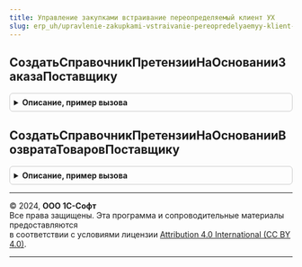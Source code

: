 ```yaml
---
title: Управление закупками встраивание переопределяемый клиент УХ
slug: erp_uh/upravlenie-zakupkami-vstraivanie-pereopredelyaemyy-klient-uh
---
```



## СоздатьСправочникПретензииНаОснованииЗаказаПоставщику
<details style="margin: 1em 0; padding: 0.5em; border: 1px solid #ccc; border-radius: 6px;">

<summary style="font-weight: bold; cursor: pointer;">Описание, пример вызова</summary>

```bsl
// Создает справочник Претензия по одной или нескольким заказам поставщику.
//
// Параметры:
//	ОписаниеКоманды - Структура - Описание команды, по которой создаются документы
//	ИмяДокумента - Строка - имя документа в метаданных, который будет создан на основании заявок.
//
Процедура СоздатьСправочникПретензииНаОснованииЗаказаПоставщику(МассивСсылок, ПараметрыВыполнения) Экспорт
```

Пример вызова
```bsl
УправлениеЗакупкамиВстраиваниеПереопределяемыйКлиентУХ.СоздатьСправочникПретензииНаОснованииЗаказаПоставщику(МассивСсылок, ПараметрыВыполнения) 
```
</details>

## СоздатьСправочникПретензииНаОснованииВозвратаТоваровПоставщику
<details style="margin: 1em 0; padding: 0.5em; border: 1px solid #ccc; border-radius: 6px;">

<summary style="font-weight: bold; cursor: pointer;">Описание, пример вызова</summary>

```bsl

// Создает справочник Претензия по одной или нескольким Возвратов Товаров Поставщику.
//
// Параметры:
//	ОписаниеКоманды - Структура - Описание команды, по которой создаются документы
//	ИмяДокумента - Строка - имя документа в метаданных, который будет создан на основании заявок.
//
Процедура СоздатьСправочникПретензииНаОснованииВозвратаТоваровПоставщику(МассивСсылок, ПараметрыВыполнения) Экспорт
```

Пример вызова
```bsl
УправлениеЗакупкамиВстраиваниеПереопределяемыйКлиентУХ.СоздатьСправочникПретензииНаОснованииВозвратаТоваровПоставщику(МассивСсылок, ПараметрыВыполнения) 
```
</details>

---

© 2024, **ООО 1С-Софт**  
Все права защищены. Эта программа и сопроводительные материалы предоставляются  
в соответствии с условиями лицензии [Attribution 4.0 International (CC BY 4.0)](https://creativecommons.org/licenses/by/4.0/legalcode).

---

